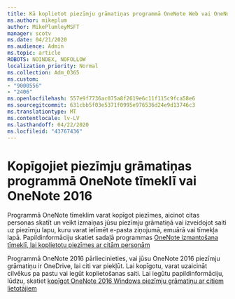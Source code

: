 ```yaml
---
title: Kā koplietot piezīmju grāmatiņas programmā OneNote Web vai OneNote 2016
ms.author: mikeplum
author: MikePlumleyMSFT
manager: scotv
ms.date: 04/21/2020
ms.audience: Admin
ms.topic: article
ROBOTS: NOINDEX, NOFOLLOW
localization_priority: Normal
ms.collection: Adm_O365
ms.custom:
- "9000556"
- "2406"
ms.openlocfilehash: 557e9f7736ac075a8f2619e6c11f115c9fca58e6
ms.sourcegitcommit: 631cbb5f03e5371f0995e976536d24e9d13746c3
ms.translationtype: MT
ms.contentlocale: lv-LV
ms.lasthandoff: 04/22/2020
ms.locfileid: "43767436"
---
```

# <a name="share-notebooks-in-onenote-for-the-web-or-onenote-2016"></a>Kopīgojiet piezīmju grāmatiņas programmā OneNote tīmeklī vai OneNote 2016

Programmā OneNote tīmeklim varat kopīgot piezīmes, aicinot citas personas skatīt un veikt izmaiņas jūsu piezīmju grāmatiņā vai izveidojot saiti uz piezīmju lapu, kuru varat ielīmēt e-pasta ziņojumā, emuārā vai tīmekļa lapā. Papildinformāciju skatiet sadaļā programmas [OneNote izmantošana tīmeklī, lai koplietotu piezīmes ar citām personām](https://support.office.com/article/D3481FBE-E06C-4883-B7E9-B2EE9F38AED3)

Programmā OneNote 2016 pārliecinieties, vai jūsu OneNote 2016 piezīmju grāmatiņu ir OneDrive, lai citi var piekļūt. Lai kopīgotu, varat uzaicināt cilvēkus pa pastu vai iegūt koplietošanas saiti. Lai iegūtu papildinformāciju, lūdzu, skatiet [kopīgot OneNote 2016 Windows piezīmju grāmatiņu ar citiem lietotājiem](https://support.office.com/article/d14b6033-7a95-4536-9216-bb0a5e0f8285)